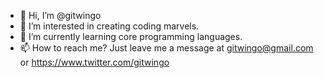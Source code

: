 - 👋 Hi, I’m @gitwingo
- 👀 I’m interested in creating coding marvels.
- 🌱 I’m currently learning core programming languages.
- 📫 How to reach me? Just leave me a message at gitwingo@gmail.com or https://www.twitter.com/gitwingo

<!---
gitwingo/gitwingo is a ✨ special ✨ repository because its `README.md` (this file) appears on your GitHub profile.
You can click the Preview link to take a look at your changes.
--->
